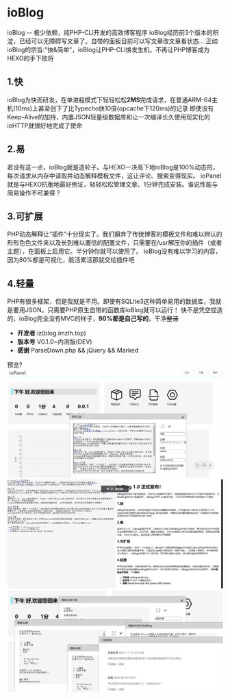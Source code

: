 # ioBlog
ioBlog -- 极少依赖，纯PHP-CLI开发的高效博客程序
ioBlog经历前3个版本的积淀，已经可以无障碍写文章了。自带的面板目前可以写文章改文章看状态...
正如ioBlog的宗旨:"快&简单"，ioBlog让PHP-CLI焕发生机，不再让PHP博客成为HEXO的手下败将

## 1.快
ioBlog为快而研发，在单进程模式下轻轻松松**2MS**完成请求，在普通ARM-64主机(10ms)上甚至创下了比Typecho快10倍(opcache下120ms)的记录
即使没有Keep-Alive的加持，内置JSON轻量级数据库和让一次编译长久使用现实化的ioHTTP就很好地完成了使命

## 2.易
若没有这一点，ioBlog就是造轮子。与HEXO一决高下地ioBlog是100%动态的，每次请求从内存中读取并动态解释模板文件，这让评论、搜索变得现实。
ioPanel就是与HEXO抗衡地最好例证，轻轻松松管理文章、1分钟完成安装。谁说性能与简易操作不可兼得？

## 3.可扩展
PHP动态解释让“插件”十分现实了。我们摒弃了传统博客的模板文件和难以辨认的形形色色文件夹以及长到难以置信的配置文件，只需要在/usr解压你的插件（或者主题），在面板上启用它。半分钟你就可以使用了。
ioBlog没有难以学习的内容，因为80%都是可视化，脏活累活那就交给插件吧

## 4.轻量
PHP有很多框架，但是我就是不用。即使有SQLite3这种简单易用的数据库，我就是要用JSON。只需要PHP原生自带的函数库ioBlog就可以运行！
快不是凭空捏造的，ioBlog完全没有MVC的样子，**90%都是自己写的**，干净<del>整洁</del>

 - **开发者** iz(blog.imzlh.top)
 - **版本号** V0.1.0~内测版(DEV)
 - **感谢** ParseDown.php && jQuery && Marked
 
 预览?
 ![1](view/1.png)
  ![2](view/2.png)
   ![3](view/3.png)
